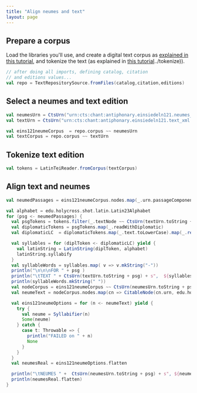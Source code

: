 ```yaml
---
title: "Align neumes and text"
layout: page
---
```



## Prepare a corpus

Load the libraries you'll use, and create a digital text corpus as [explained in this tutorial](../corpus), and tokenize the text (as explained in [this tutorial]()../tokenize)).




```scala
// after doing all imports, defining catalog, citation
// and editions values...
val repo = TextRepositorySource.fromFiles(catalog,citation,editions)
```


## Select a neumes and text edition

```scala
val neumesUrn = CtsUrn("urn:cts:chant:antiphonary.einsiedeln121.neumes_xml:")
val textUrn = CtsUrn("urn:cts:chant:antiphonary.einsiedeln121.text_xml:")

val eins121neumeCorpus  = repo.corpus ~~ neumesUrn
val textCorpus = repo.corpus ~~ textUrn
```


## Tokenize text edition


```scala
val tokens = LatinTeiReader.fromCorpus(textCorpus)
```


## Align text and neumes
```scala
val neumedPassages = eins121neumeCorpus.nodes.map(_.urn.passageComponent)

val alphabet = edu.holycross.shot.latin.Latin23Alphabet
for (psg <- neumedPassages) {
  val psgTokens = tokens.filter(_.textNode ~~ CtsUrn(textUrn.toString + psg))
  val diplomaticTokens = psgTokens.map(_.readWithDiplomatic)
  val diplomaticLC  = diplomaticTokens.map(_.text.toLowerCase).map(_.replaceAll("v", "u"))

  val syllables = for (diplToken <- diplomaticLC) yield {
    val latinString = LatinString(diplToken, alphabet)
    latinString.syllabify
  }
  val syllableWords = syllables.map( v => v.mkString("-"))
  println("\n\n\nFOR " + psg )
  println("\tTEXT " + CtsUrn(textUrn.toString + psg) + s",  ${syllables.size} syllables")
  println(syllableWords.mkString(" "))
  val nodeCorpus = eins121neumeCorpus ~~ CtsUrn(neumesUrn.toString + psg)
  val neumeText = nodeCorpus.nodes.map(cn => CitableNode(cn.urn, edu.holycross.shot.mid.latinmodel.collectText(cn.text)))

  val eins121neumeOptions = for (n <- neumeText) yield {
    try {
      val neume = Syllabifier(n)
      Some(neume)
    } catch {
      case t: Throwable => {
        println("FAILED on " + n)
        None
      }
    }
  }
  val neumesReal = eins121neumeOptions.flatten

  println("\tNEUMES " +  CtsUrn(neumesUrn.toString + psg) + s", ${neumesReal.flatten.size} neumes")
  println(neumesReal.flatten)
}


```
